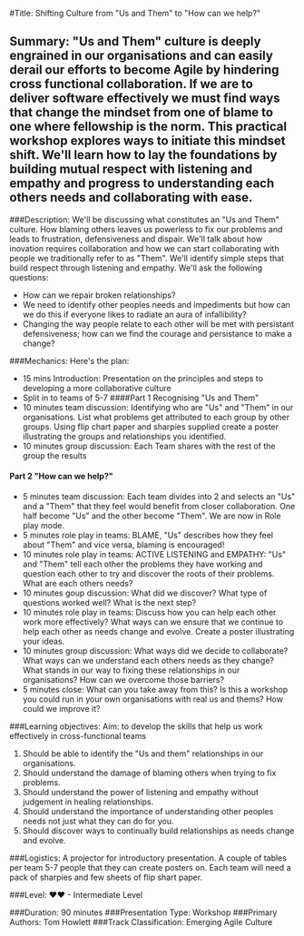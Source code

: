 #Title: Shifting Culture from "Us and Them" to "How can we help?"

## Summary: "Us and Them" culture is deeply engrained in our organisations and can easily derail our efforts to become Agile by hindering cross functional collaboration. If we are to deliver software effectively we must find ways that change the mindset from one of blame to one where fellowship is the norm. This practical workshop explores ways to initiate this mindset shift. We'll learn how to lay the foundations by building mutual respect with listening and empathy and progress to understanding each others needs and collaborating with ease.

###Description: We'll be discussing what constitutes an "Us and Them" culture. How blaming others leaves us powerless to fix our problems and leads to  frustration, defensiveness and dispair. We'll talk about how inovation requires collaboration and how we can start collaborating with people we traditionally refer to as "Them". We'll identify simple steps that build respect through listening and empathy. We'll ask the  following questions:
 * How can we repair broken relationships?  
 * We need to identify other peoples needs and impediments but how can we do this if everyone likes to radiate an aura of infallibility? 
 * Changing the way people relate to each other will be met with persistant defensiveness; how can we  find the courage and persistance to make a change?

###Mechanics:
Here's the plan:
* 15 mins Introduction: Presentation on the principles and steps to developing a more collaborative culture
* Split in to teams of 5-7
####Part 1 Recognising "Us and Them"
* 10 minutes team discussion: Identifying who are "Us" and "Them" in our organisations. List what problems get attributed to each group by other groups. Using flip chart paper and sharpies supplied create a poster illustrating the groups and relationships you identified.
*  10 minutes group discussion: Each Team shares with the rest of the group the results
#### Part 2 "How can we help?"
* 5 minutes team discussion: Each team divides into 2 and selects an "Us" and a "Them" that they feel would benefit from closer collaboration. One half become "Us" and the other become "Them". We are now in Role play mode.
* 5 minutes role play in teams: BLAME, "Us" describes how they feel about "Them" and vice versa, blaming is encouraged!
* 10 minutes role play in teams: ACTIVE LISTENING and EMPATHY: "Us" and "Them" tell each other the problems they have working and question each other to try and discover the roots of their problems. What are each others needs?
* 10 minutes goup discussion: What did we discover? What type of questions worked well? What is the next step?
* 10 minutes role play in teams: Discuss how you can help each other work more effectively? What ways can we ensure that we continue to help each other as needs change and evolve. Create a poster illustrating your ideas.
* 10 minutes group discussion: What ways did we decide to collaborate? What ways can we understand each others needs as they change? What stands in our way to fixing these relationships in our organisations? How can we overcome those barriers?
*  5 minutes close: What can you take away from this? Is this a workshop you could run in your own organisations with real us and thems? How could we improve it?

###Learning objectives:
Aim: to develop the skills that help us work effectively in cross-functional teams
1. Should be able to identify the "Us and them" relationships in our organisations.
2.  Should understand the damage of blaming others when trying to fix problems.
3. Should understand the power of listening and empathy without judgement in healing relationships.
4. Should understand the importance of understanding other peoples needs not just what they can do for you.
5. Should discover ways to continually build relationships as needs change and evolve.

###Logistics: 
A projector for introductory presentation.
A couple of tables per team 5-7 people that they can create posters on. Each team will need a pack of sharpies and few sheets of flip shart paper. 

###Level: ♥♥ - Intermediate Level 

###Duration: 90 minutes
###Presentation Type: Workshop
###Primary Authors: Tom Howlett
###Track Classification: Emerging Agile Culture